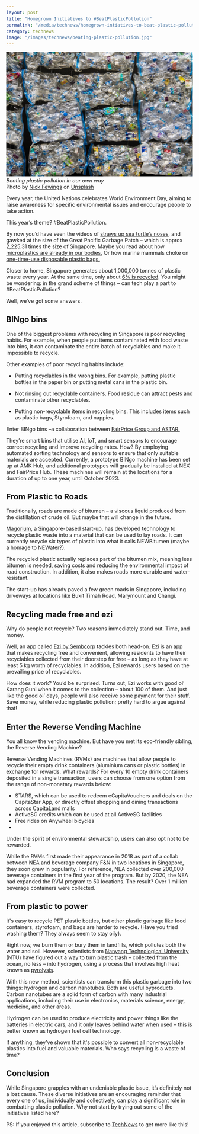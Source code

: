 ```yaml
---
layout: post
title: "Homegrown Initiatives to #BeatPlasticPollution"
permalink: "/media/technews/homegrown-intiatives-to-beat-plastic-pollution"
category: technews
image: "/images/technews/beating-plastic-pollution.jpg"
---
```


![Plastic waste in singapore](/images/technews/beating-plastic-pollution.jpg)
*Beating plastic pollution in our own way*  
Photo by <a href="https://unsplash.com/@jannerboy62?utm_source=unsplash&utm_medium=referral&utm_content=creditCopyText">Nick Fewings</a> on <a href="https://unsplash.com/photos/ywVgG0lDbOk?utm_source=unsplash&utm_medium=referral&utm_content=creditCopyText">Unsplash</a>
  
Every year, the United Nations celebrates World Environment Day, aiming to raise awareness for specific environmental issues and encourage people to take action. 

This year’s theme? #BeatPlasticPollution. 

By now you’d have seen the videos of [straws up sea turtle’s noses](https://www.youtube.com/watch?v=vJmi_gwziy4), and gawked at the size of the Great Pacific Garbage Patch – which is approx 2,225.31 times the size of Singapore. Maybe you read about how [microplastics are already in our bodies.](https://www.nationalgeographic.com/environment/article/microplastics-are-in-our-bodies-how-much-do-they-harm-us) Or how marine mammals choke on [one-time-use disposable plastic bags.](https://wwf.org.au/blogs/plastic-in-our-oceans-is-killing-marine-mammals/) 
 
Closer to home, Singapore generates about 1,000,000 tonnes of plastic waste every year. At the same time, only about [6% is recycled](https://www.nea.gov.sg/our-services/waste-management/waste-statistics-and-overall-recycling). 
You might be wondering: in the grand scheme of things – can tech play a part to #BeatPlasticPollution? 

Well, we’ve got some answers. 

## BINgo bins 

One of the biggest problems with recycling in Singapore is poor recycling habits. For example, when people put items contaminated with food waste into bins, it can contaminate the entire batch of recyclables and make it impossible to recycle.

Other examples of poor recycling habits include: 

- Putting recyclables in the wrong bins. For example, putting plastic bottles in the paper bin or putting metal cans in the plastic bin.


- Not rinsing out recyclable containers. Food residue can attract pests and contaminate other recyclables.


- Putting non-recyclable items in recycling bins. This includes items such as plastic bags, Styrofoam, and nappies.

Enter BINgo bins –a collaboration between [FairPrice Group and ASTAR.](https://www.a-star.edu.sg/News/astarNews/news/press-releases/fairprice-group-and-astar-launch-BINgo)


They’re smart bins that utilise AI, IoT, and smart sensors to encourage correct recycling and improve recycling rates. How? By employing automated sorting technology and sensors to ensure that only suitable materials are accepted. Currently, a prototype BINgo machine has been set up at AMK Hub, and additional prototypes will gradually be installed at NEX and FairPrice Hub. These machines will remain at the locations for a duration of up to one year, until October 2023.

## From Plastic to Roads

Traditionally, roads are made of bitumen – a viscous liquid produced from the distillation of crude oil. But maybe that will change in the future. 

[Magorium](https://www.straitstimes.com/business/deep-tech-start-up-magorium-targets-6m-seed-funding-to-build-greener-roads-with-plastic-waste), a Singapore-based start-up, has developed technology to recycle plastic waste into a material that can be used to lay roads. It can currently recycle six types of plastic into what it calls NEWBitumen (maybe a homage to NEWater?). 

The recycled plastic actually replaces part of the bitumen mix, meaning less bitumen is needed, saving costs and reducing the environmental impact of road construction. In addition, it also makes roads more durable and water-resistant. 

The start-up has already paved a few green roads in Singapore, including driveways at locations like Bukit Timah Road, Marymount and Changi.

## Recycling made free and ezi 
Why do people not recycle? Two reasons immediately stand out. Time, and money. 

Well, an app called [Ezi by Sembcorp](https://ezi-recycling.com/) tackles both head-on.  Ezi is an app that makes recycling free and convenient, allowing residents to have their recyclables collected from their doorstep for free – as long as they have at least 5 kg worth of recyclables. In addition, Ezi rewards users based on the prevailing price of recyclables.

How does it work? You’d be surprised. Turns out, Ezi works with good ol’ Karang Guni when it comes to the collection – about 100 of them.  And just like the good ol’ days, people will also receive some payment for their stuff. Save money, while reducing plastic pollution; pretty hard to argue against that! 

## Enter the Reverse Vending Machine
You all know the vending machine. But have you met its eco-friendly sibling, the Reverse Vending Machine? 

Reverse Vending Machines (RVMs) are machines that allow people to recycle their empty drink containers (aluminium cans or plastic bottles) in exchange for rewards. What rewards? For every 10 empty drink containers deposited in a single transaction, users can choose from one option from the range of non-monetary rewards below:

- STAR$, which can be used to redeem eCapitaVouchers and deals on the CapitaStar App, or directly offset shopping and dining transactions across CapitaLand malls
- ActiveSG credits which can be used at all ActiveSG facilities
- Free rides on Anywheel bicycles
- 
Under the spirit of environmental stewardship, users can also opt not to be rewarded.

While the RVMs first made their appearance in 2018 as part of a collab between NEA and beverage company F&N in two locations in Singapore, they soon grew in popularity. For reference, NEA collected over 200,000 beverage containers in the first year of the program. But by 2020, the NEA had expanded the RVM program to 50 locations. The result? Over 1 million beverage containers were collected. 

## From plastic to power 

It's easy to recycle PET plastic bottles, but other plastic garbage like food containers, styrofoam, and bags are harder to recycle. (Have you tried washing them? They always seem to stay oily).

Right now, we burn them or bury them in landfills, which pollutes both the water and soil.
However, scientists from [Nanyang Technological University](https://www.ntu.edu.sg/research/research-hub/turning-plastic-trash-into-clean-hydrogen-fuel) (NTU) have figured out a way to turn plastic trash – collected from the ocean, no less – into hydrogen, using a process that involves high heat known as [pyrolysis](https://en.wikipedia.org/wiki/Pyrolysis).

With this new method, scientists can transform this plastic garbage into two things: hydrogen and carbon nanotubes. Both are useful byproducts. Carbon nanotubes are a solid form of carbon with many industrial applications, including their use in electronics, materials science, energy, medicine, and other areas. 

Hydrogen can be used to produce electricity and power things like the batteries in electric cars, and it only leaves behind water when used – this is better known as hydrogen fuel cell technology. 

If anything, they’ve shown that it's possible to convert all non-recyclable plastics into fuel and valuable materials. Who says recycling is a waste of time? 


## Conclusion
While Singapore grapples with an undeniable plastic issue, it’s definitely not a lost cause. 
These diverse initiatives are an encouraging reminder that every one of us, individually and collectively, can play a significant role in combatting plastic pollution. 
Why not start by trying out some of the initiatives listed here?


PS: If you enjoyed this article, subscribe to [TechNews](https://www.tech.gov.sg/media/technews/subscribe) to get more like this! 



